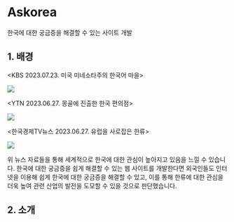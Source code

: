 # Askorea
한국에 대한 궁금증을 해결할 수 있는 사이트 개발

## 1. 배경
<KBS 2023.07.23. 미국 미네소타주의 한국어 마을>

[![](https://img.youtube.com/vi/w-7Z7fUsS9M/0.jpg)](https://www.youtube.com/embed/w-7Z7fUsS9M?t=0s)



<YTN 2023.06.27. 몽골에 진출한 한국 편의점>

[![](https://img.youtube.com/vi/UJb2DMKRaTw/0.jpg)](https://www.youtube.com/embed/UJb2DMKRaTw?t=0s)


<한국경제TV뉴스 2023.06.27. 유럽을 사로잡은 한류>

[![](https://img.youtube.com/vi/W8eTU_HFx98/0.jpg)](https://www.youtube.com/embed/W8eTU_HFx98)


위 뉴스 자료들을 통해 세계적으로 한국에 대한 관심이 높아지고 있음을 느낄 수 있습니다. 한국에 대한 궁금증을 쉽게 해결할 수 있는 웹 사이트를 개발한다면 외국인들도 인터넷을 이용해 쉽게 한국에 대한 궁금증을 해결할 수 있고, 이를 통해 한류에 대한 관심을 더욱 높여 관련 산업의 발전을 도모할 수 있을 것으로 판단했습니다.

## 2. 소개




## 
